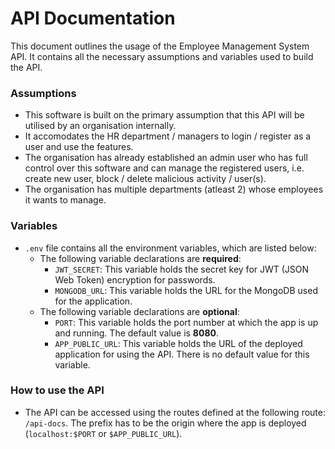 # API Documentation

This document outlines the usage of the Employee Management System API. It contains all the necessary assumptions and variables used to build the API. 

### Assumptions

- This software is built on the primary assumption that this API will be utilised by an organisation internally.
- It accomodates the HR department / managers to login / register as a user and use the features.
- The organisation has already established an admin user who has full control over this software and can manage the registered users, i.e. create new user, block / delete malicious activity / user(s).
- The organisation has multiple departments (atleast 2) whose employees it wants to manage.


### Variables

- `.env` file contains all the environment variables, which are listed below: 
    - The following variable declarations are **required**:
        - `JWT_SECRET`: This variable holds the secret key for JWT (JSON Web Token) encryption for passwords.
        - `MONGODB_URL`: This variable holds the URL for the MongoDB used for the application.
    - The following variable declarations are **optional**:
        - `PORT`: This variable holds the port number at which the app is up and running. The default value is **8080**.
        - `APP_PUBLIC_URL`: This variable holds the URL of the deployed application for using the API. There is no default value for this variable.

### How to use the API

- The API can be accessed using the routes defined at the following route: `/api-docs`. The prefix has to be the origin where the app is deployed (`localhost:$PORT` or `$APP_PUBLIC_URL`).

